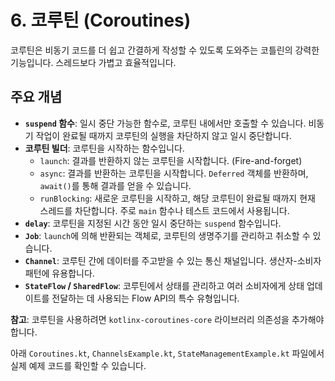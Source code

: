 # 6. 코루틴 (Coroutines)

코루틴은 비동기 코드를 더 쉽고 간결하게 작성할 수 있도록 도와주는 코틀린의 강력한 기능입니다. 스레드보다 가볍고 효율적입니다.

## 주요 개념

- **`suspend` 함수**: 일시 중단 가능한 함수로, 코루틴 내에서만 호출할 수 있습니다. 비동기 작업이 완료될 때까지 코루틴의 실행을 차단하지 않고 일시 중단합니다.
- **코루틴 빌더**: 코루틴을 시작하는 함수입니다.
  - `launch`: 결과를 반환하지 않는 코루틴을 시작합니다. (Fire-and-forget)
  - `async`: 결과를 반환하는 코루틴을 시작합니다. `Deferred` 객체를 반환하며, `await()`를 통해 결과를 얻을 수 있습니다.
  - `runBlocking`: 새로운 코루틴을 시작하고, 해당 코루틴이 완료될 때까지 현재 스레드를 차단합니다. 주로 `main` 함수나 테스트 코드에서 사용됩니다.
- **`delay`**: 코루틴을 지정된 시간 동안 일시 중단하는 `suspend` 함수입니다.
- **`Job`**: `launch`에 의해 반환되는 객체로, 코루틴의 생명주기를 관리하고 취소할 수 있습니다.
- **`Channel`**: 코루틴 간에 데이터를 주고받을 수 있는 통신 채널입니다. 생산자-소비자 패턴에 유용합니다.
- **`StateFlow` / `SharedFlow`**: 코루틴에서 상태를 관리하고 여러 소비자에게 상태 업데이트를 전달하는 데 사용되는 Flow API의 특수 유형입니다.

**참고**: 코루틴을 사용하려면 `kotlinx-coroutines-core` 라이브러리 의존성을 추가해야 합니다.

아래 `Coroutines.kt`, `ChannelsExample.kt`, `StateManagementExample.kt` 파일에서 실제 예제 코드를 확인할 수 있습니다.

